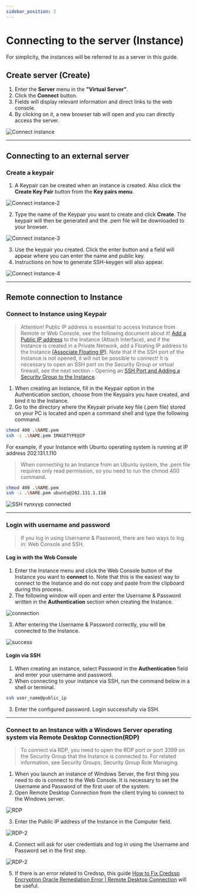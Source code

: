```yaml
---
sidebar_position: 2
---
```


# Connecting to the server (Instance)

For simplicity, the instances will be referred to as a server in this guide.

## Create server (Create)

<ol>
    <li>Enter the <b>Server</b> menu in the <b>"Virtual Server"</b>.</li>
    <li>Click the <b>Connect</b> button.</li>
    <li>Fields will display relevant information and direct links to the web console.</li>
    <li>By clicking on it, a new browser tab will open and you can directly access the server.</li>
</ol>

  ![Connect instance](./img/connect-to-instance/en-Connect-instance.png)

<hr></hr>

## Connecting to an external server

### Create a keypair

<ol>
    <li>A Keypair can be created when an instance is created. Also click the <b>Create Key Pair</b> button from the <b>Key pairs menu</b>.</li>
</ol>

  ![Connect instance-2](./img/connect-to-instance/en-Connect-instance-2.png)

<ol start='2'>
    <li>Type the name of the Keypair you want to create and click <b>Create</b>. The keypair will then be generated and the .pem file will be downloaded to your browser.</li>
</ol>

  ![Connect instance-3](./img/connect-to-instance/en-Connect-instance-3.png)

<ol start='3'>
    <li>Use the keypair you created. Click the enter button and a field will appear where you can enter the name and public key.</li>
    <li>Instructions on how to generate SSH-keygen will also appear.</li>
</ol>

  ![Connect instance-4](./img/connect-to-instance/en-Connect-instance-4.png)

<hr></hr>

## Remote connection to Instance

### Connect to Instance using Keypair

> Attention! Public IP address is essential to access Instance from Remote or Web Console, see the following document about it! <a href="./instance#ip-хаяг-удирдах-interface-manage">Add a Public IP address</a> to the Instance (Attach Interface), and if the Instance is created in a Private Network, add a Floating IP address to the Instance <a href="./instance#серверт-floating-ip-хаяг-холбох-associate-floating-ip">(Associate Floating IP)</a>. Note that if the SSH port of the Instance is not opened, it will not be possible to connect! It is necessary to open an SSH port on the Security Group or virtual firewall, see the next section - Opening an <a href="./security">SSH Port and Adding a Security Group to the Instance</a>.

<ol>
    <li>When creating an Instance, fill in the Keypair option in the Authentication section, choose from the Keypairs you have created, and bind it to the Instance.</li>
    <li>Go to the directory where the Keypair private key file (.pem file) stored on your PC is located and open a command shell and type the following command.</li>
</ol>

```bash
chmod 400 .\NAME.pem
ssh -i .\NAME.pem IMAGETYPE@IP
```
For example, if your Instance with Ubuntu operating system is running at IP address 202.131.1.110

> When connecting to an Instance from an Ubuntu system, the .pem file requires only read permission, so you need to run the chmod 400 command.

```bash
chmod 400 .\NAME.pem
ssh -i .\NAME.pem ubuntu@202.131.1.110
```

  ![SSH түлхүүр connected](./img/connect-to-instance/keypair-connected.png)

<hr></hr>

### Login with username and password

> If you log in using Username & Password, there are two ways to log in: Web Console and SSH.

#### Log in with the Web Console

<ol>
    <li>Enter the Instance menu and click the Web Console button of the Instance you want to <b>connect</b> to. Note that this is the easiest way to connect to the Instance and do not copy and paste from the clipboard during this process.</li>
    <li>The following window will open and enter the Username & Password written in the <b>Authentication</b> section when creating the Instance.</li>
</ol>

  ![connection](./img/connect-to-instance/connection.png)

<ol start='3'>
    <li>After entering the Username & Password correctly, you will be connected to the Instance.</li>
</ol>

  ![success](./img/connect-to-instance/success.png)

#### Login via SSH
<ol>
    <li>When creating an instance, select Password in the <b>Authentication</b> field and enter your username and password.</li>
    <li>When connecting to your instance via SSH, run the command below in a shell or terminal.</li>
</ol>

```bash
ssh user_name@public_ip
```
<ol start='3'>
    <li>Enter the configured password. Login successfully via SSH.</li>
</ol>

<hr></hr>

### Connect to an Instance with a Windows Server operating system via Remote Desktop Connection(RDP)

>To connect via RDP, you need to open the RDP port or port 3389 on the Security Group that the Instance is connected to. For related information, see Security Groups, Security Group Role Managing.

<ol>
    <li>When you launch an instance of Windows Server, the first thing you need to do is connect to the Web Console. It is necessary to set the Username and Password of the first user of the system.</li>
    <li>Open Remote Desktop Connection from the client trying to connect to the Windows server.</li>
</ol>

  ![RDP](./img/connect-to-instance/Instance-windows-connection.png)

<ol start='3'>
    <li>Enter the Public IP address of the Instance in the Computer field.</li>
</ol>

  ![RDP-2](./img/connect-to-instance/Instance-windows-connection1.png)

<ol start='4'>
    <li>Connect will ask for user credentials and log in using the Username and Password set in the first step.</li>
</ol>

  ![RDP-2](./img/connect-to-instance/Instance-windows-connection2.png)

<ol start='5'>
    <li>If there is an error related to Credssp, this guide <a href="https://www.youtube.com/watch?v=Mp9vPS4Efto">How to Fix Credssp Encryption Oracle Remediation Error | Remote Desktop Connection</a> will be useful.</li>
</ol>
